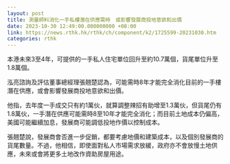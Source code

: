 ```yaml
---
layout: post
title: 測量師料消化一手私樓潛在供應需時　或影響發展商投地意欲和出價
date: 2023-10-30 12:49:00.000000000 +08:00
link: https://news.rthk.hk/rthk/ch/component/k2/1725599-20231030.htm
categories: rthk
---
```


本港未來3至4年，可提供的一手私人住宅單位回升至約10.7萬個，貨尾單位升至1.8萬個。

泓亮諮詢及評估董事總經理張翹楚認為，可能需時8年才能完全消化目前的一手樓潛在供應，或會影響發展商投地意欲和出價。

他指，去年度一手成交只有約1萬伙，就算調整辣招有助增至1.3萬伙，但貨尾仍有1.8萬伙，一手潛在供應可能需時8至10年才能完全消化；而目前土地成本仍偏高，美國可能繼續加息，發展商可能調低投地作價以控制成本。

張翹楚說，發展商會否進一步促銷，都要考慮地價和建築成本，以及個別發展商的貨尾數量。不過，他相信，即使面對私人市場需求放緩，政府亦不會放慢土地供應，未來或會將更多土地改作資助房屋用途。
